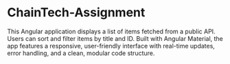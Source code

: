 # ChainTech-Assignment
This Angular application displays a list of items fetched from a public API. Users can sort and filter items by title and ID. Built with Angular Material, the app features a responsive, user-friendly interface with real-time updates, error handling, and a clean, modular code structure.
